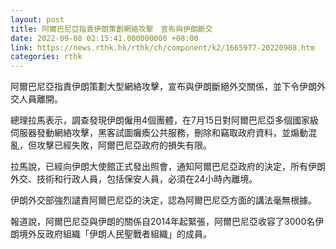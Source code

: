 ```yaml
---
layout: post
title: 阿爾巴尼亞指責伊朗策劃網絡攻擊　宣布與伊朗斷交
date: 2022-09-08 02:15:41.000000000 +08:00
link: https://news.rthk.hk/rthk/ch/component/k2/1665977-20220908.htm
categories: rthk
---
```


阿爾巴尼亞指責伊朗策劃大型網絡攻擊，宣布與伊朗斷絕外交關係，並下令伊朗外交人員離開。

總理拉馬表示，調查發現伊朗僱用4個團體，在7月15日對阿爾巴尼亞多個國家級伺服器發動網絡攻擊，黑客試圖癱瘓公共服務，刪除和竊取政府資料，並煽動混亂，但攻擊已經失敗，阿爾巴尼亞政府的損失有限。

拉馬說，已經向伊朗大使館正式發出照會，通知阿爾巴尼亞政府的決定，所有伊朗外交、技術和行政人員，包括保安人員，必須在24小時內離境。

伊朗外交部強烈譴責阿爾巴尼亞的決定，認為阿爾巴尼亞方面的講法毫無根據。

報道說，阿爾巴尼亞與伊朗的關係自2014年起緊張，阿爾巴尼亞收容了3000名伊朗境外反政府組織「伊朗人民聖戰者組織」的成員。
